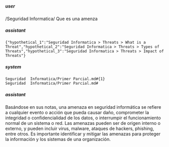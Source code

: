 ##### user
/Seguridad  Informatica/ Que es una amenza

##### assistant
```lookup
{"hypothetical_1":"Seguridad Informatica > Threats > What is a Threat","hypothetical_2":"Seguridad Informatica > Threats > Types of Threats","hypothetical_3":"Seguridad Informatica > Threats > Impact of Threats"}
```

##### system
```sc-context
Seguridad  Informatica/Primer Parcial.md#{1}
Seguridad  Informatica/Primer Parcial.md#
```

##### assistant
Basándose en sus notas, una amenaza en seguridad informática se refiere a cualquier evento o acción que pueda causar daño, comprometer la integridad o confidencialidad de los datos, o interrumpir el funcionamiento normal de un sistema o red. Las amenazas pueden ser de origen interno o externo, y pueden incluir virus, malware, ataques de hackers, phishing, entre otros. Es importante identificar y mitigar las amenazas para proteger la información y los sistemas de una organización.